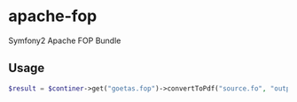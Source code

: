 apache-fop
==========

Symfony2 Apache FOP Bundle

Usage
--------------------

```php
$result = $continer->get("goetas.fop")->convertToPdf("source.fo", "output.pdf");
```